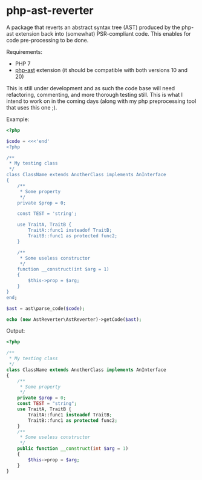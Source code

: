 # php-ast-reverter
A package that reverts an abstract syntax tree (AST) produced by the php-ast
extension back into (somewhat) PSR-compliant code. This enables for code
pre-processing to be done.

Requirements:
 - PHP 7
 - [php-ast](https://github.com/nikic/php-ast) extension (it should be
 compatible with both versions 10 and 20)

This is still under development and as such the code base will need refactoring,
commenting, and more thorough testing still. This is what I intend to work on
in the coming days (along with my php preprocessing tool that uses this one ;).

Example:
```php
<?php

$code = <<<'end'
<?php

/**
 * My testing class
 */
class ClassName extends AnotherClass implements AnInterface
{
    /**
     * Some property
     */
    private $prop = 0;

    const TEST = 'string';

    use TraitA, TraitB {
        TraitA::func1 insteadof TraitB;
        TraitB::func1 as protected func2;
    }

    /**
     * Some useless constructor
     */
    function __construct(int $arg = 1)
    {
        $this->prop = $arg;
    }
}
end;

$ast = ast\parse_code($code);

echo (new AstReverter\AstReverter)->getCode($ast);
```

Output:
```php
<?php

/**
 * My testing class
 */
class ClassName extends AnotherClass implements AnInterface
{
    /**
     * Some property
     */
    private $prop = 0;
    const TEST = "string";
    use TraitA, TraitB {
        TraitA::func1 insteadof TraitB;
        TraitB::func1 as protected func2;
    }
    /**
     * Some useless constructor
     */
    public function __construct(int $arg = 1)
    {
        $this->prop = $arg;
    }
}

```